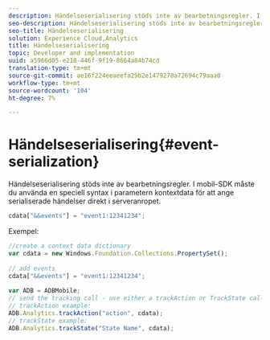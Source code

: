 ```yaml
---
description: Händelseserialisering stöds inte av bearbetningsregler. I mobil-SDK måste du använda en särskild syntax i parametern context data för att ange serialiserade händelser direkt i serveranropet.
seo-description: Händelseserialisering stöds inte av bearbetningsregler. I mobil-SDK måste du använda en särskild syntax i parametern context data för att ange serialiserade händelser direkt i serveranropet.
seo-title: Händelseserialisering
solution: Experience Cloud,Analytics
title: Händelseserialisering
topic: Developer and implementation
uuid: a5966d05-e218-446f-9f19-8664a84b74cd
translation-type: tm+mt
source-git-commit: ae16f224eeaeefa29b2e1479270a72694c79aaa0
workflow-type: tm+mt
source-wordcount: '104'
ht-degree: 7%

---
```



# Händelseserialisering{#event-serialization}

Händelseserialisering stöds inte av bearbetningsregler. I mobil-SDK måste du använda en speciell syntax i parametern kontextdata för att ange serialiserade händelser direkt i serveranropet.

```js
cdata["&&events"] = "event1:12341234";
```

Exempel:

```js
//create a context data dictionary 
var cdata = new Windows.Foundation.Collections.PropertySet(); 
 
// add events 
cdata["&&events"] = "event1:12341234"; 
 
var ADB = ADBMobile; 
// send the tracking call - use either a trackAction or TrackState call. 
// trackAction example: 
ADB.Analytics.trackAction("action", cdata); 
// trackState example: 
ADB.Analytics.trackState("State Name", cdata);
```

